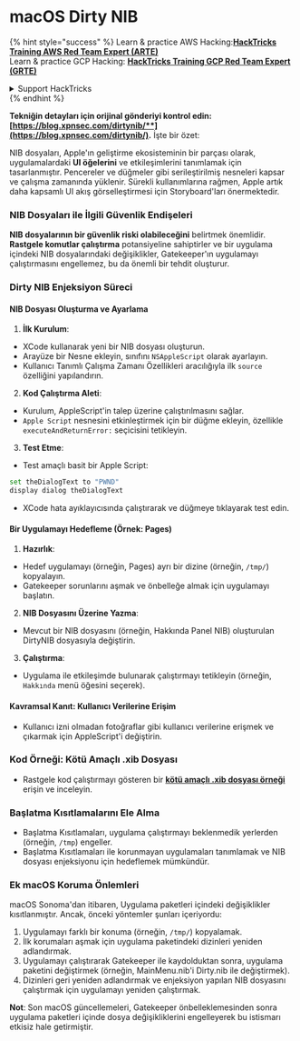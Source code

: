 # macOS Dirty NIB

{% hint style="success" %}
Learn & practice AWS Hacking:<img src="/.gitbook/assets/arte.png" alt="" data-size="line">[**HackTricks Training AWS Red Team Expert (ARTE)**](https://training.hacktricks.xyz/courses/arte)<img src="/.gitbook/assets/arte.png" alt="" data-size="line">\
Learn & practice GCP Hacking: <img src="/.gitbook/assets/grte.png" alt="" data-size="line">[**HackTricks Training GCP Red Team Expert (GRTE)**<img src="/.gitbook/assets/grte.png" alt="" data-size="line">](https://training.hacktricks.xyz/courses/grte)

<details>

<summary>Support HackTricks</summary>

* Check the [**subscription plans**](https://github.com/sponsors/carlospolop)!
* **Join the** 💬 [**Discord group**](https://discord.gg/hRep4RUj7f) or the [**telegram group**](https://t.me/peass) or **follow** us on **Twitter** 🐦 [**@hacktricks\_live**](https://twitter.com/hacktricks\_live)**.**
* **Share hacking tricks by submitting PRs to the** [**HackTricks**](https://github.com/carlospolop/hacktricks) and [**HackTricks Cloud**](https://github.com/carlospolop/hacktricks-cloud) github repos.

</details>
{% endhint %}

**Tekniğin detayları için orijinal gönderiyi kontrol edin: [https://blog.xpnsec.com/dirtynib/**](https://blog.xpnsec.com/dirtynib/).** İşte bir özet:

NIB dosyaları, Apple'ın geliştirme ekosisteminin bir parçası olarak, uygulamalardaki **UI öğelerini** ve etkileşimlerini tanımlamak için tasarlanmıştır. Pencereler ve düğmeler gibi serileştirilmiş nesneleri kapsar ve çalışma zamanında yüklenir. Sürekli kullanımlarına rağmen, Apple artık daha kapsamlı UI akış görselleştirmesi için Storyboard'ları önermektedir.

### NIB Dosyaları ile İlgili Güvenlik Endişeleri
**NIB dosyalarının bir güvenlik riski olabileceğini** belirtmek önemlidir. **Rastgele komutlar çalıştırma** potansiyeline sahiptirler ve bir uygulama içindeki NIB dosyalarındaki değişiklikler, Gatekeeper'ın uygulamayı çalıştırmasını engellemez, bu da önemli bir tehdit oluşturur.

### Dirty NIB Enjeksiyon Süreci
#### NIB Dosyası Oluşturma ve Ayarlama
1. **İlk Kurulum**:
- XCode kullanarak yeni bir NIB dosyası oluşturun.
- Arayüze bir Nesne ekleyin, sınıfını `NSAppleScript` olarak ayarlayın.
- Kullanıcı Tanımlı Çalışma Zamanı Özellikleri aracılığıyla ilk `source` özelliğini yapılandırın.

2. **Kod Çalıştırma Aleti**:
- Kurulum, AppleScript'in talep üzerine çalıştırılmasını sağlar.
- `Apple Script` nesnesini etkinleştirmek için bir düğme ekleyin, özellikle `executeAndReturnError:` seçicisini tetikleyin.

3. **Test Etme**:
- Test amaçlı basit bir Apple Script:
```bash
set theDialogText to "PWND"
display dialog theDialogText
```
- XCode hata ayıklayıcısında çalıştırarak ve düğmeye tıklayarak test edin.

#### Bir Uygulamayı Hedefleme (Örnek: Pages)
1. **Hazırlık**:
- Hedef uygulamayı (örneğin, Pages) ayrı bir dizine (örneğin, `/tmp/`) kopyalayın.
- Gatekeeper sorunlarını aşmak ve önbelleğe almak için uygulamayı başlatın.

2. **NIB Dosyasını Üzerine Yazma**:
- Mevcut bir NIB dosyasını (örneğin, Hakkında Panel NIB) oluşturulan DirtyNIB dosyasıyla değiştirin.

3. **Çalıştırma**:
- Uygulama ile etkileşimde bulunarak çalıştırmayı tetikleyin (örneğin, `Hakkında` menü öğesini seçerek).

#### Kavramsal Kanıt: Kullanıcı Verilerine Erişim
- Kullanıcı izni olmadan fotoğraflar gibi kullanıcı verilerine erişmek ve çıkarmak için AppleScript'i değiştirin.

### Kod Örneği: Kötü Amaçlı .xib Dosyası
- Rastgele kod çalıştırmayı gösteren bir [**kötü amaçlı .xib dosyası örneği**](https://gist.github.com/xpn/16bfbe5a3f64fedfcc1822d0562636b4) erişin ve inceleyin.

### Başlatma Kısıtlamalarını Ele Alma
- Başlatma Kısıtlamaları, uygulama çalıştırmayı beklenmedik yerlerden (örneğin, `/tmp`) engeller.
- Başlatma Kısıtlamaları ile korunmayan uygulamaları tanımlamak ve NIB dosyası enjeksiyonu için hedeflemek mümkündür.

### Ek macOS Koruma Önlemleri
macOS Sonoma'dan itibaren, Uygulama paketleri içindeki değişiklikler kısıtlanmıştır. Ancak, önceki yöntemler şunları içeriyordu:
1. Uygulamayı farklı bir konuma (örneğin, `/tmp/`) kopyalamak.
2. İlk korumaları aşmak için uygulama paketindeki dizinleri yeniden adlandırmak.
3. Uygulamayı çalıştırarak Gatekeeper ile kaydolduktan sonra, uygulama paketini değiştirmek (örneğin, MainMenu.nib'i Dirty.nib ile değiştirmek).
4. Dizinleri geri yeniden adlandırmak ve enjeksiyon yapılan NIB dosyasını çalıştırmak için uygulamayı yeniden çalıştırmak.

**Not**: Son macOS güncellemeleri, Gatekeeper önbelleklemesinden sonra uygulama paketleri içinde dosya değişikliklerini engelleyerek bu istismarı etkisiz hale getirmiştir.
